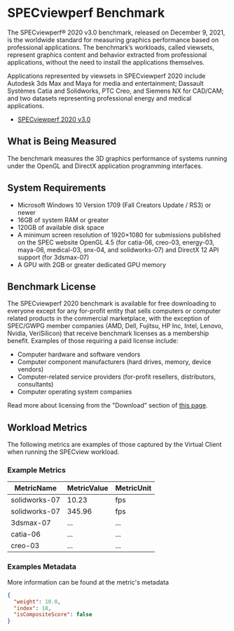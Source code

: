 # SPECviewperf Benchmark
The SPECviewperf® 2020 v3.0 benchmark, released on December 9, 2021, is the worldwide standard for measuring graphics performance based on professional applications.
The benchmark’s workloads, called viewsets, represent graphics content and behavior extracted from professional applications, without the need to install the applications themselves. 

Applications represented by viewsets in SPECviewperf 2020 include Autodesk 3ds Max and Maya for media and entertainment; Dassault Systèmes Catia and Solidworks, PTC Creo, and Siemens NX for CAD/CAM; and two datasets representing professional energy and medical applications.

* [SPECviewperf 2020 v3.0](https://gwpg.spec.org/benchmarks/benchmark/specviewperf-2020-v3-0/)

## What is Being Measured 
The benchmark measures the 3D graphics performance of systems running under the OpenGL and DirectX application programming interfaces.

## System Requirements
* Microsoft Windows 10 Version 1709 (Fall Creators Update / RS3) or newer
* 16GB of system RAM or greater
* 120GB of available disk space
* A minimum screen resolution of 1920×1080 for submissions published on the SPEC website
OpenGL 4.5 (for catia-06, creo-03, energy-03, maya-06, medical-03, snx-04, and solidworks-07) and DirectX 12 API support (for 3dsmax-07)
* A GPU with 2GB or greater dedicated GPU memory

## Benchmark License
The SPECviewperf 2020 benchmark is available for free downloading to everyone except for any for-profit entity that sells computers or computer  related products in the commercial marketplace, with the exception of SPEC/GWPG member companies (AMD, Dell, Fujitsu, HP Inc, Intel, Lenovo, Nvidia, VeriSilicon) that receive benchmark licenses as a membership benefit. Examples of those requiring a paid license include:

* Computer hardware and software vendors
* Computer component manufacturers (hard drives, memory, device vendors)
* Computer-related service providers (for-profit resellers, distributors, consultants)
* Computer operating system companies

Read more about licensing from the "Download" section of [this page](https://gwpg.spec.org/benchmarks/benchmark/specviewperf-2020-v3-0/).

## Workload Metrics
The following metrics are examples of those captured by the Virtual Client when running the SPECview workload.

### Example Metrics
| MetricName      | MetricValue | MetricUnit |
|---------------- |-------------|------------|
| solidworks-07   |	10.23	    | fps        |
| solidworks-07	  | 345.96	    | fps        |
| 3dsmax-07       | ...         | ...        |
| catia-06       | ...         | ...        |
| creo-03       | ...         | ...        |
           
### Examples Metadata
More information can be found at the metric's metadata
```json 
{
  "weight": 10.0,
  "index": 10,
  "isCompositeScore": false
}
```